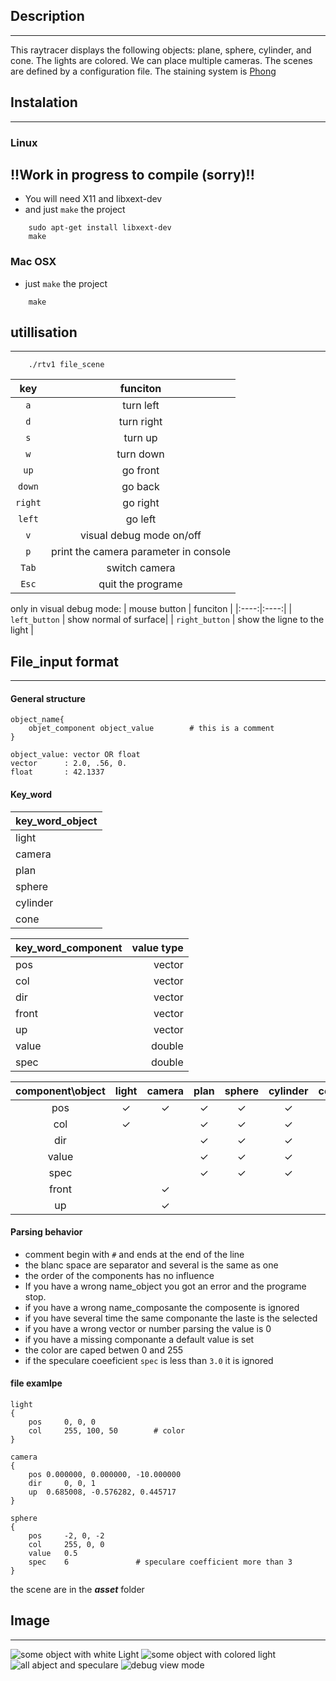 
## Description
----
This raytracer displays the following objects: plane, sphere, cylinder, and cone. The lights are colored. We can place multiple cameras. The scenes are defined by a configuration file. The staining system is  [Phong](href="https://en.wikipedia.org/wiki/Phong_shading")

## Instalation
----
### Linux

**!!Work in progress to compile (sorry)!!**
----

+ You will need X11 and libxext-dev
+ and just `make` the project
```
    sudo apt-get install libxext-dev
    make
```


### Mac OSX
+ just `make` the project
```
    make
```

## utillisation
------

```
    ./rtv1 file_scene
```
| key | funciton |
|:----:|:----:|
| `a` | turn left |
| `d` | turn right |
| `s` |  turn up |
| `w` |  turn down|
| `up` | go front  |
| `down` | go back |
| `right` | go right |
| `left` | go left |
| `v` | visual debug mode on/off|
| `p` | print the camera parameter in console 
| `Tab` | switch camera| 
| `Esc` | quit the programe |

only in visual debug mode:
| mouse button | funciton |
|:----:|:----:|
| `left_button` | show normal of surface|
| `right_button` | show the ligne to the light |


## File_input format
---

#### General structure
```
object_name{
    objet_component object_value        # this is a comment
}

object_value: vector OR float
vector      : 2.0, .56, 0.
float       : 42.1337
```

#### Key_word
| key_word_object |
| :--- | 
| light |
| camera |
| plan |
| sphere |
| cylinder |
| cone |

| key_word_component | value type | 
| :--- | ---: | 
| pos | vector |
| col | vector |
| dir | vector |
| front | vector |
| up | vector |
| value | double |
| spec | double |

| component\object | light | camera | plan | sphere | cylinder | cone |
| :---: |:---: |:---: |:---: |:---: |:---: |:---: |
| pos | ✓ |  ✓ |  ✓ |  ✓ |  ✓ |  ✓ | 
| col | ✓ | |  ✓ |  ✓ |  ✓ |  ✓ | 
| dir | | |  ✓ |  ✓ |  ✓ |  ✓ | 
| value | | |  ✓ |  ✓ |  ✓ |  ✓ | 
| spec | | |  ✓ |  ✓ |  ✓ |  ✓ | 
| front | |  ✓ | | | | |
| up | |  ✓ | | | | |


####  Parsing behavior
- comment begin with `#` and ends at the end of the line
 - the blanc space are separator and several is the same as one
 - the order of the components has no influence
 - If you have a wrong name_object you got an error and the programe stop.
 - if you have a wrong name_composante the composente is ignored
 - if you have several time the same componante the laste is the selected
 - if you have a wrong vector or number parsing the value is 0
 - if you have a missing componante a default value is set
 - the color are caped betwen 0 and 255
 - if the speculare coeeficient `spec` is less than `3.0` it is ignored  


#### file examlpe
```
light
{
	pos		0, 0, 0
	col		255, 100, 50        # color
}

camera
{
	pos	0.000000, 0.000000, -10.000000
	dir		0, 0, 1
	up	0.685008, -0.576282, 0.445717
}

sphere
{
	pos		-2, 0, -2
	col		255, 0, 0
	value	0.5
	spec    6               # speculare coefficient more than 3
}
```

the scene are in the ***asset*** folder

## Image
---
![some object with white Light](https://image.noelshack.com/fichiers/2017/49/1/1512379936-screen-shot-2017-12-04-at-10-30-19-am.png)
![some object with colored light](https://image.noelshack.com/fichiers/2017/49/1/1512383169-screen-shot-2017-12-04-at-10-33-56-am.png)
![all abject and speculare](https://image.noelshack.com/fichiers/2017/49/1/1512383319-screen-shot-2017-12-04-at-11-28-11-am.png)
![debug view mode](https://image.noelshack.com/fichiers/2017/49/1/1512384256-screen-shot-2017-12-04-at-11-43-23-am.png)


